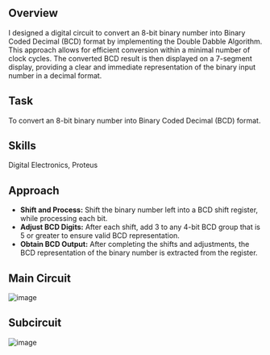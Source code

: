 ## Overview
I designed a digital circuit to convert an 8-bit binary number into Binary Coded Decimal (BCD) format by implementing the Double Dabble Algorithm. This approach allows for efficient conversion within a minimal number of clock cycles. The converted BCD result is then displayed on a 7-segment display, providing a clear and immediate representation of the binary input number in a decimal format.


## Task
To convert an 8-bit binary number into Binary Coded Decimal (BCD) format.


## Skills
Digital Electronics, Proteus


## Approach
+ **Shift and Process:** Shift the binary number left into a BCD shift register, while processing each bit.
+ **Adjust BCD Digits:** After each shift, add 3 to any 4-bit BCD group that is 5 or greater to ensure valid BCD representation.
+ **Obtain BCD Output:** After completing the shifts and adjustments, the BCD representation of the binary number is extracted from the register.


## Main Circuit
![image](https://github.com/user-attachments/assets/02893f9e-6487-4c82-8e6a-47f274d7953c)


## Subcircuit
![image](https://github.com/user-attachments/assets/2833d70b-e685-4981-8753-4c52b6b0fd0e)

